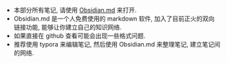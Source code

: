 - 本部分所有笔记, 请使用 [Obsidian.md](http://obsidian.md) 来打开.
- Obsidian.md 是一个人免费使用的 markdown 软件, 加入了目前正火的双向链接功能, 能够让你建立自己的知识网络.
- 如果直接在 github 查看可能会出现一些格式问题.
- 推荐使用 typora 来编辑笔记, 然后使用 Obsidian.md 来整理笔记, 建立笔记间的网络.